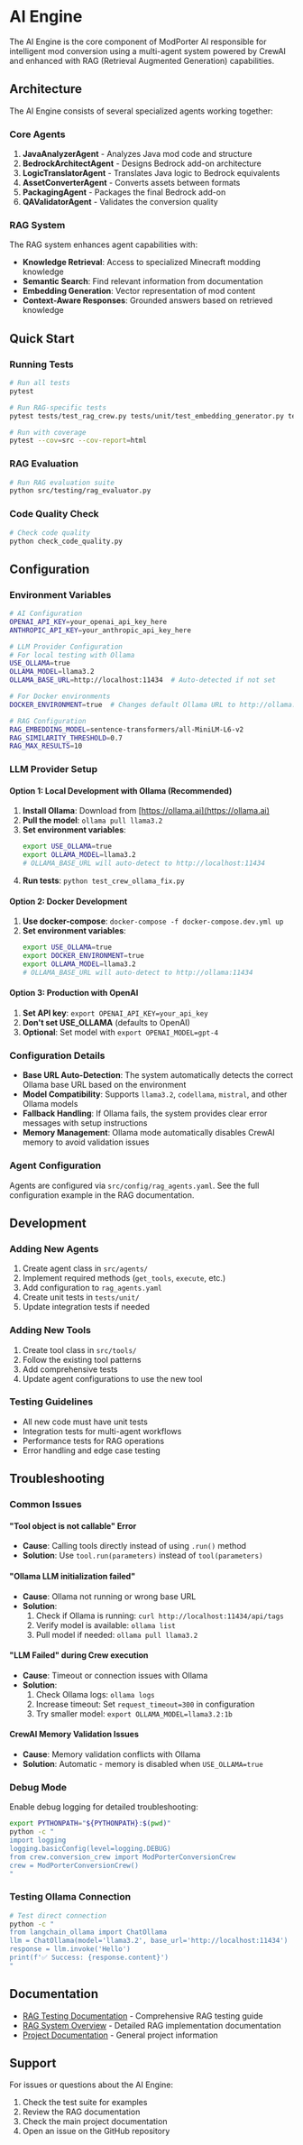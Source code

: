 # AI Engine

The AI Engine is the core component of ModPorter AI responsible for intelligent mod conversion using a multi-agent system powered by CrewAI and enhanced with RAG (Retrieval Augmented Generation) capabilities.

## Architecture

The AI Engine consists of several specialized agents working together:

### Core Agents

1. **JavaAnalyzerAgent** - Analyzes Java mod code and structure
2. **BedrockArchitectAgent** - Designs Bedrock add-on architecture
3. **LogicTranslatorAgent** - Translates Java logic to Bedrock equivalents
4. **AssetConverterAgent** - Converts assets between formats
5. **PackagingAgent** - Packages the final Bedrock add-on
6. **QAValidatorAgent** - Validates the conversion quality

### RAG System

The RAG system enhances agent capabilities with:

- **Knowledge Retrieval**: Access to specialized Minecraft modding knowledge
- **Semantic Search**: Find relevant information from documentation
- **Embedding Generation**: Vector representation of mod content
- **Context-Aware Responses**: Grounded answers based on retrieved knowledge

## Quick Start

### Running Tests

```bash
# Run all tests
pytest

# Run RAG-specific tests
pytest tests/test_rag_crew.py tests/unit/test_embedding_generator.py tests/integration/test_rag_workflow.py

# Run with coverage
pytest --cov=src --cov-report=html
```

### RAG Evaluation

```bash
# Run RAG evaluation suite
python src/testing/rag_evaluator.py
```

### Code Quality Check

```bash
# Check code quality
python check_code_quality.py
```

## Configuration

### Environment Variables

```bash
# AI Configuration
OPENAI_API_KEY=your_openai_api_key_here
ANTHROPIC_API_KEY=your_anthropic_api_key_here

# LLM Provider Configuration
# For local testing with Ollama
USE_OLLAMA=true
OLLAMA_MODEL=llama3.2
OLLAMA_BASE_URL=http://localhost:11434  # Auto-detected if not set

# For Docker environments
DOCKER_ENVIRONMENT=true  # Changes default Ollama URL to http://ollama:11434

# RAG Configuration
RAG_EMBEDDING_MODEL=sentence-transformers/all-MiniLM-L6-v2
RAG_SIMILARITY_THRESHOLD=0.7
RAG_MAX_RESULTS=10
```

### LLM Provider Setup

#### Option 1: Local Development with Ollama (Recommended)

1. **Install Ollama**: Download from [https://ollama.ai](https://ollama.ai)
2. **Pull the model**: `ollama pull llama3.2`
3. **Set environment variables**:
   ```bash
   export USE_OLLAMA=true
   export OLLAMA_MODEL=llama3.2
   # OLLAMA_BASE_URL will auto-detect to http://localhost:11434
   ```
4. **Run tests**: `python test_crew_ollama_fix.py`

#### Option 2: Docker Development

1. **Use docker-compose**: `docker-compose -f docker-compose.dev.yml up`
2. **Set environment variables**:
   ```bash
   export USE_OLLAMA=true
   export DOCKER_ENVIRONMENT=true
   export OLLAMA_MODEL=llama3.2
   # OLLAMA_BASE_URL will auto-detect to http://ollama:11434
   ```

#### Option 3: Production with OpenAI

1. **Set API key**: `export OPENAI_API_KEY=your_api_key`
2. **Don't set USE_OLLAMA** (defaults to OpenAI)
3. **Optional**: Set model with `export OPENAI_MODEL=gpt-4`

### Configuration Details

- **Base URL Auto-Detection**: The system automatically detects the correct Ollama base URL based on the environment
- **Model Compatibility**: Supports `llama3.2`, `codellama`, `mistral`, and other Ollama models
- **Fallback Handling**: If Ollama fails, the system provides clear error messages with setup instructions
- **Memory Management**: Ollama mode automatically disables CrewAI memory to avoid validation issues

### Agent Configuration

Agents are configured via `src/config/rag_agents.yaml`. See the full configuration example in the RAG documentation.

## Development

### Adding New Agents

1. Create agent class in `src/agents/`
2. Implement required methods (`get_tools`, `execute`, etc.)
3. Add configuration to `rag_agents.yaml`
4. Create unit tests in `tests/unit/`
5. Update integration tests if needed

### Adding New Tools

1. Create tool class in `src/tools/`
2. Follow the existing tool patterns
3. Add comprehensive tests
4. Update agent configurations to use the new tool

### Testing Guidelines

- All new code must have unit tests
- Integration tests for multi-agent workflows
- Performance tests for RAG operations
- Error handling and edge case testing

## Troubleshooting

### Common Issues

#### "Tool object is not callable" Error
- **Cause**: Calling tools directly instead of using `.run()` method
- **Solution**: Use `tool.run(parameters)` instead of `tool(parameters)`

#### "Ollama LLM initialization failed"
- **Cause**: Ollama not running or wrong base URL
- **Solution**: 
  1. Check if Ollama is running: `curl http://localhost:11434/api/tags`
  2. Verify model is available: `ollama list`
  3. Pull model if needed: `ollama pull llama3.2`

#### "LLM Failed" during Crew execution
- **Cause**: Timeout or connection issues with Ollama
- **Solution**: 
  1. Check Ollama logs: `ollama logs`
  2. Increase timeout: Set `request_timeout=300` in configuration
  3. Try smaller model: `export OLLAMA_MODEL=llama3.2:1b`

#### CrewAI Memory Validation Issues
- **Cause**: Memory validation conflicts with Ollama
- **Solution**: Automatic - memory is disabled when `USE_OLLAMA=true`

### Debug Mode

Enable debug logging for detailed troubleshooting:

```bash
export PYTHONPATH="${PYTHONPATH}:$(pwd)"
python -c "
import logging
logging.basicConfig(level=logging.DEBUG)
from crew.conversion_crew import ModPorterConversionCrew
crew = ModPorterConversionCrew()
"
```

### Testing Ollama Connection

```bash
# Test direct connection
python -c "
from langchain_ollama import ChatOllama
llm = ChatOllama(model='llama3.2', base_url='http://localhost:11434')
response = llm.invoke('Hello')
print(f'✅ Success: {response.content}')
"
```

## Documentation

- [RAG Testing Documentation](../docs/RAG_TESTING.md) - Comprehensive RAG testing guide
- [RAG System Overview](../RAG.md) - Detailed RAG implementation documentation
- [Project Documentation](../docs/project-docs.md) - General project information

## Support

For issues or questions about the AI Engine:

1. Check the test suite for examples
2. Review the RAG documentation
3. Check the main project documentation
4. Open an issue on the GitHub repository
